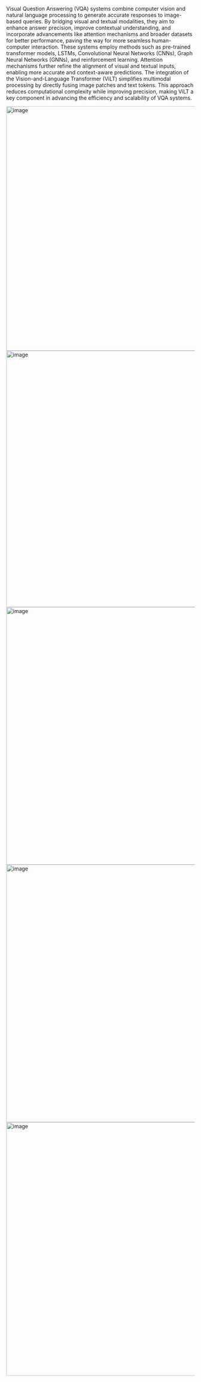 Visual Question Answering (VQA) systems combine computer vision and natural language 
processing to generate accurate responses to image-based queries. By bridging visual and textual 
modalities, they aim to enhance answer precision, improve contextual understanding, and 
incorporate advancements like attention mechanisms and broader datasets for better performance, 
paving the way for more seamless human-computer interaction. 
These systems employ methods such as pre-trained transformer models, LSTMs, Convolutional 
Neural Networks (CNNs), Graph Neural Networks (GNNs), and reinforcement learning. Attention 
mechanisms further refine the alignment of visual and textual inputs, enabling more accurate and 
context-aware predictions. 
The integration of the Vision-and-Language Transformer (ViLT) simplifies multimodal 
processing by directly fusing image patches and text tokens. This approach reduces computational 
complexity while improving precision, making ViLT a key component in advancing the efficiency 
and scalability of VQA systems.

<img width="2400" height="652" alt="image" src="https://github.com/user-attachments/assets/55ee5c3e-b6cf-4b40-b72b-9aa5e357d522" />

<img width="699" height="684" alt="image" src="https://github.com/user-attachments/assets/f269c216-bd1e-42ce-bfad-ff6dbc51d10b" />

<img width="781" height="687" alt="image" src="https://github.com/user-attachments/assets/8d26defa-ce92-4fd9-ab06-97f8fa496283" />

<img width="824" height="687" alt="image" src="https://github.com/user-attachments/assets/183beebf-ba5a-46f5-a2ac-a8f07ead5b17" />

<img width="1208" height="676" alt="image" src="https://github.com/user-attachments/assets/1c00bdfa-ab78-4c1b-a990-b3a4da03f57b" />

